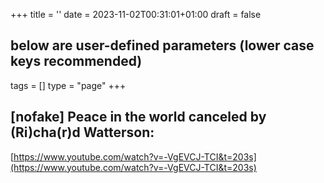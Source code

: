 +++
title = ''
date = 2023-11-02T00:31:01+01:00
draft = false
## below are user-defined parameters (lower case keys recommended)
tags = []
type = "page"
+++


 ## [nofake] Peace in the world canceled by (Ri)cha(r)d Watterson:
[https://www.youtube.com/watch?v=-VgEVCJ-TCI&t=203s](https://www.youtube.com/watch?v=-VgEVCJ-TCI&t=203s)